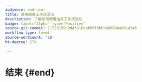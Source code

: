 ```yaml
---
audience: end-user
title: 使用结束工作流活动
description: 了解如何使用结束工作流活动
badge: label="Alpha" type="Positive"
source-git-commit: 2172d159b9d43b18ebb56f5bbbb806884db14346
workflow-type: tm+mt
source-wordcount: '18'
ht-degree: 27%

---
```



# 结束 {#end}
